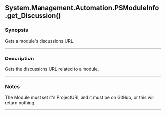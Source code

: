 System.Management.Automation.PSModuleInfo.get_Discussion()
----------------------------------------------------------




### Synopsis
Gets a module's discussions URL.



---


### Description

Gets the discussions URL related to a module.



---


### Notes
The Module must set it's ProjectURI, and it must be on GitHub, or this will return nothing.



---
